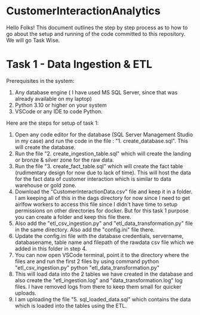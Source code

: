 # CustomerInteractionAnalytics
Hello Folks!
This document outlines the step by step process as to how to go about the setup and running of the code committed to this repository.
We will go Task Wise.

# Task 1 - Data Ingestion & ETL
Prerequisites in the system:
1. Any database engine ( I have used MS SQL Server, since that was already available on my laptop)
2. Python 3.10 or higher on your system
3. VSCode or any IDE to code Python.

Here are the steps for setup of task 1:
1. Open any code editor for the database (SQL Server Management Studio in my case) and run the code in the file : "1. create_database.sql". This will create the database.
2. Run the file "2. create_ingestion_table.sql" which will create the landing or bronze & silver zone for the raw data.
3. Run the file "3. create_fact_table.sql" which will create the fact table (rudimentary design for now due to lack of time). This will host the data for the fact data of customer interaction which is similar to data warehouse or gold zone.
4. Download the "CustomerInteractionData.csv" file and keep it in a folder. I am keeping all of this in the dags directory for now since I need to get airlfow workers to access this file since I didn't have time to setup permissions on other directories for docker. But for this task 1 purpose you can create a folder and keep this file there.
5. Also add the "etl_csv_ingestion.py" and "etl_data_transformation.py" file in the same directory. Also add the "config.ini" file there.
6. Update the config.ini file with the database credentials, servername, databasename, table name and filepath of the rawdata csv file which we added in this folder in step 4.
7. You can now open VSCode terminal, point it to the directory where the files are and run the first 2 files by using command
   python "etl_csv_ingestion.py"
   python "etl_data_transformation.py"
8. This will load data into the 2 tables we have created in the database and also create the "etl_ingestion.log" and "data_transformation.log" log files. I have removed logs from there to keep them small for quicker uploads.
9. I am uploading the file "5. sql_loaded_data.sql" which contains the data which is loaded into the tables using the ETL.
